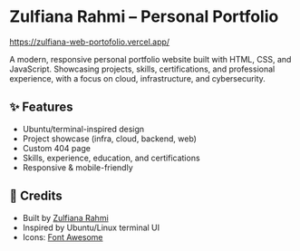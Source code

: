 # Zulfiana Rahmi – Personal Portfolio
https://zulfiana-web-portofolio.vercel.app/ 

A modern, responsive personal portfolio website built with HTML, CSS, and JavaScript. Showcasing projects, skills, certifications, and professional experience, with a focus on cloud, infrastructure, and cybersecurity.

## ✨ Features
- Ubuntu/terminal-inspired design
- Project showcase (infra, cloud, backend, web)
- Custom 404 page
- Skills, experience, education, and certifications
- Responsive & mobile-friendly


## 📝 Credits
- Built by [Zulfiana Rahmi](https://github.com/zulfianarahmi)
- Inspired by Ubuntu/Linux terminal UI
- Icons: [Font Awesome](https://fontawesome.com/)



